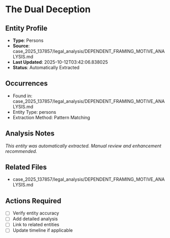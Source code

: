 # The Dual Deception

## Entity Profile
- **Type**: Persons
- **Source**: case_2025_137857/legal_analysis/DEPENDENT_FRAMING_MOTIVE_ANALYSIS.md
- **Last Updated**: 2025-10-12T03:42:06.838025
- **Status**: Automatically Extracted

## Occurrences
- Found in: case_2025_137857/legal_analysis/DEPENDENT_FRAMING_MOTIVE_ANALYSIS.md
- Entity Type: persons
- Extraction Method: Pattern Matching

## Analysis Notes
*This entity was automatically extracted. Manual review and enhancement recommended.*

## Related Files
- case_2025_137857/legal_analysis/DEPENDENT_FRAMING_MOTIVE_ANALYSIS.md

## Actions Required
- [ ] Verify entity accuracy
- [ ] Add detailed analysis
- [ ] Link to related entities
- [ ] Update timeline if applicable
